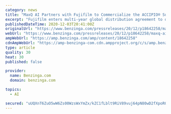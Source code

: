 ```yaml
---
category: news
title: "MaxQ AI Partners with Fujifilm to Commercialize the ACCIPIO® Suite of Clinical Artificial Intelligence Applications"
excerpt: "Fujifilm enters multi-year global distribution agreement to deliver MaxQ's ACCIPIO® suite of clinical artificial intelligence applications through the Fujifilm Synapse"
publishedDateTime: 2020-12-03T20:41:00Z
originalUrl: "https://www.benzinga.com/pressreleases/20/12/p18642258/maxq-ai-partners-with-fujifilm-to-commercialize-the-accipio-suite-of-clinical-artificial-intellige"
webUrl: "https://www.benzinga.com/pressreleases/20/12/p18642258/maxq-ai-partners-with-fujifilm-to-commercialize-the-accipio-suite-of-clinical-artificial-intellige"
ampWebUrl: "https://amp.benzinga.com/amp/content/18642258"
cdnAmpWebUrl: "https://amp-benzinga-com.cdn.ampproject.org/c/s/amp.benzinga.com/amp/content/18642258"
type: article
quality: 30
heat: 30
published: false

provider:
  name: Benzinga.com
  domain: benzinga.com

topics:
  - AI

secured: "uUQXnT6ZuO5wW6Zs00WzsWxYmZx/kZC1fLblt9RiV89vuj64pN80wD2fXpoR0My4bsc6WU6A7L1MGqakxNLuKBV7rCbfAAy/J1iaWcNbgFRoGNSsmtFaMjucTatmm0f7aCUsYHQhhaQfz8FTYJ2z9CE1n8PAlbjLgng2LxRIT3Hu0U75QO13IlVuTzD6WoxDPfAxuKmLQlEI3XVQlPPj/hCmiWmn7mO9Evd3AybkIZvGtppKb6cRsQwMKJO+x5rh5qlD3RlsH3eAwkkh8i2t7RjAa73WJxt3hrZoYkM8aGdVwbmiYLX8jjtzTGnQ6VaPxZMXEggbmOl8pl5huZTaOxBi24MGnP79Utwju2Eoh2w=;oKfirEkPJ2q7Eig5mbWW8w=="
---
```


